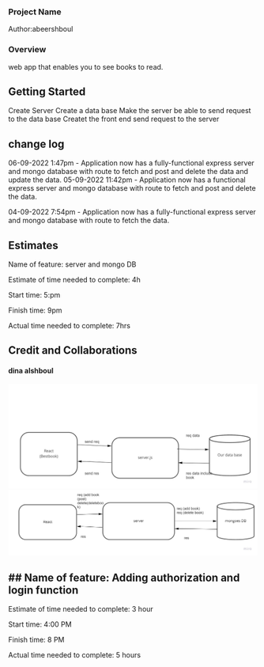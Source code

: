 ### Project Name

Author:abeershboul
### Overview

 web app that enables you to see  books to read.

## Getting Started
Create Server
Create a data base
Make the server be able to send request to the data base
Createt the front end
send request to the server
## change log
06-09-2022 1:47pm - Application now has a fully-functional express server and mongo database with route to fetch and post and delete the data and update the data.
05-09-2022 11:42pm - Application now has a functional express server and mongo database with route to fetch and post and delete the data.

04-09-2022 7:54pm - Application now has a fully-functional express server and mongo database with route to fetch the data.



## Estimates
Name of feature: server and mongo DB

Estimate of time needed to complete: 4h

Start time: 5:pm

Finish time: 9pm

Actual time needed to complete: 7hrs
## Credit and Collaborations
#### dina alshboul


![digram](Untitled%20(2).jpg)
![digram2](./Untitled%20(3).jpg)

## ## Name of feature: Adding authorization and login function

Estimate of time needed to complete: 3 hour

Start time: 4:00 PM

Finish time: 8 PM

Actual time needed to complete: 5 hours
